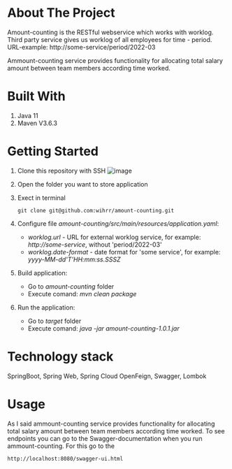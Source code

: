 # About The Project
Amount-counting is the RESTful webservice which works with worklog. Third party service gives us worklog of all employees for time - period. URL-example: http://some-service/period/2022-03

Ammount-counting service provides functionality for allocating total salary amount between team members according time worked.

# Built With
1. Java 11 
2. Maven V3.6.3

# Getting Started
1. Clone this repository with SSH
![image](https://user-images.githubusercontent.com/73289793/162756775-63273fd1-a02d-40e6-9a8a-6634fba9677f.png)

3. Open the folder you want to store application
4. Exect in terminal 
   ```
   git clone git@github.com:wihrr/amount-counting.git
   ```
5. Configure file _amount-counting/src/main/resources/application.yaml_:
   - _worklog.url_ - URL for external worklog service, for example: _http://some-service_, without 'period/2022-03'
   - _worklog.date-format_ - date format for 'some service', for example: _yyyy-MM-dd'T'HH:mm:ss.SSSZ_
   
6. Build application: 
   - Go to _amount-counting_ folder 
   - Execute comand: _mvn clean package_

7. Run the application:
   - Go to _target_ folder    
   - Execute comand: _java -jar amount-counting-1.0.1.jar_ 

# Technology stack
SpringBoot, Spring Web, Spring Cloud OpenFeign, Swagger, Lombok

# Usage
As I said ammount-counting service provides functionality for allocating total salary amount between team members according time worked.
To see endpoints you can go to the Swagger-documentation when you run ammount-counting. For this go to the 
```
http://localhost:8080/swagger-ui.html
```

